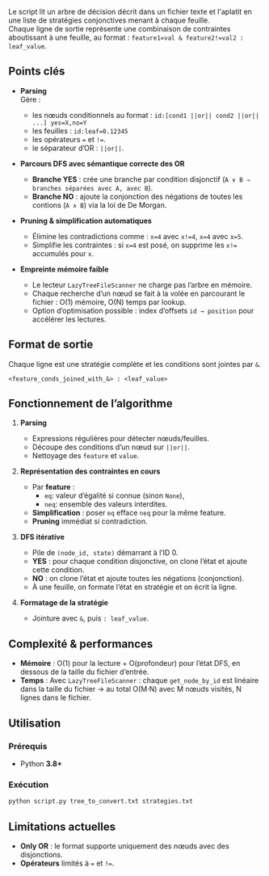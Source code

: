 
Le script lit un arbre de décision décrit dans un fichier texte et l'aplatit en une liste de stratégies conjonctives menant à chaque feuille.  
Chaque ligne de sortie représente une combinaison de contraintes aboutissant à une feuille, au format :  `feature1=val & feature2!=val2 : leaf_value`.

## Points clés

- **Parsing**  
  Gère :
  - les nœuds conditionnels au format : `id:[cond1 ||or|| cond2 ||or|| ...] yes=X,no=Y`
  - les feuilles : `id:leaf=0.12345`
  - les opérateurs `=` et `!=`.
  - le séparateur d’OR : `||or||`.

- **Parcours DFS avec sémantique correcte des OR**  
  - **Branche YES** : crée une branche par condition disjonctif (`A ∨ B ⇒ branches séparées avec A, avec B`).  
  - **Branche NO** : ajoute la conjonction des négations de toutes les contions (`A ∧ B`) via la loi de De Morgan.

- **Pruning & simplification automatiques**  
  - Élimine les contradictions comme : `x=4` avec `x!=4`, `x=4` avec `x=5`.  
  - Simplifie les contraintes : si `x=4` est posé, on supprime les `x!=` accumulés pour `x`.

- **Empreinte mémoire faible**  
  - Le lecteur `LazyTreeFileScanner` ne charge pas l’arbre en mémoire.  
  - Chaque recherche d’un nœud se fait à la volée en parcourant le fichier : O(1) mémoire, O(N) temps par lookup.  
  - Option d’optimisation possible : index d’offsets `id → position` pour accélérer les lectures.

## Format de sortie

Chaque ligne est une stratégie complète et les conditions sont jointes par ` & `.

```
<feature_conds_joined_with_&> : <leaf_value>
```


## Fonctionnement de l’algorithme

1. **Parsing**
   - Expressions régulières pour détecter nœuds/feuilles.
   - Découpe des conditions d’un nœud sur `||or||`.
   - Nettoyage des `feature` et `value`.

2. **Représentation des contraintes en cours**
   - Par **feature** :
     - `eq`: valeur d’égalité si connue (sinon `None`),
     - `neq`: ensemble des valeurs interdites.
   - **Simplification** : poser `eq` efface `neq` pour la même feature.
   - **Pruning** immédiat si contradiction.

3. **DFS itérative**
   - Pile de `(node_id, state)` démarrant à l’ID 0.
   - **YES** : pour chaque condition disjonctive, on clone l’état et ajoute cette condition.  
   - **NO** : on clone l’état et ajoute toutes les négations (conjonction).
   - À une feuille, on formate l’état en stratégie et on écrit la ligne.

4. **Formatage de la stratégie**
   - Jointure avec ` & `, puis `: leaf_value`.


## Complexité & performances

- **Mémoire** : O(1) pour la lecture + O(profondeur) pour l’état DFS, en dessous de la taille du fichier d’entrée.
- **Temps** : Avec `LazyTreeFileScanner` : chaque `get_node_by_id` est linéaire dans la taille du fichier → au total O(M·N) avec M nœuds visités, N lignes dans le fichier.

## Utilisation

### Prérequis

- Python **3.8+**
  
### Exécution

```bash
python script.py tree_to_convert.txt strategies.txt
```

## Limitations actuelles

- **Only OR** : le format supporte uniquement des nœuds avec des disjonctions.
- **Opérateurs** limités à `=` et `!=`.


